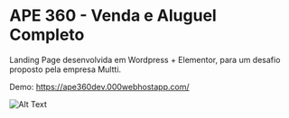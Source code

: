 # APE 360 - Venda e Aluguel Completo

Landing Page desenvolvida em Wordpress + Elementor, para um desafio proposto pela empresa Multti.

Demo: https://ape360dev.000webhostapp.com/


![Alt Text](https://media.giphy.com/media/uJtPkZ4x12Mhwz6G4W/giphy.gif)
